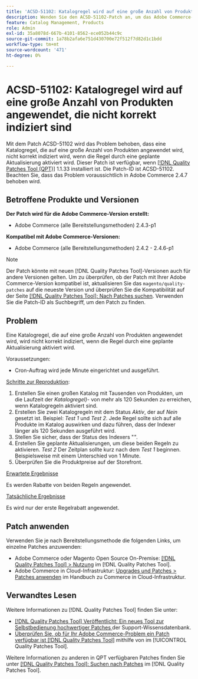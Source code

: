 ```yaml
---
title: 'ACSD-51102: Katalogregel wird auf eine große Anzahl von Produkten angewendet, die nicht korrekt indiziert sind'
description: Wenden Sie den ACSD-51102-Patch an, um das Adobe Commerce-Problem zu beheben, bei dem eine Katalogregel, die auf eine große Anzahl von Produkten angewendet wird, nicht korrekt indiziert wird, wenn die Regel durch ein geplantes Update aktiviert wird.
feature: Catalog Management, Products
role: Admin
exl-id: 35a8078d-667b-4101-8562-ece052b44c9c
source-git-commit: 1a78b2afa6e751d430700e72f512f7d82d1c1bdd
workflow-type: tm+mt
source-wordcount: '471'
ht-degree: 0%

---
```


# ACSD-51102: Katalogregel wird auf eine große Anzahl von Produkten angewendet, die nicht korrekt indiziert sind

Mit dem Patch ACSD-51102 wird das Problem behoben, dass eine Katalogregel, die auf eine große Anzahl von Produkten angewendet wird, nicht korrekt indiziert wird, wenn die Regel durch eine geplante Aktualisierung aktiviert wird. Dieser Patch ist verfügbar, wenn [[!DNL Quality Patches Tool (QPT)]](https://experienceleague.adobe.com/en/docs/commerce-knowledge-base/kb/announcements/commerce-announcements/magento-quality-patches-released-new-tool-to-self-serve-quality-patches) 1.1.33 installiert ist. Die Patch-ID ist ACSD-51102. Beachten Sie, dass das Problem voraussichtlich in Adobe Commerce 2.4.7 behoben wird.

## Betroffene Produkte und Versionen

**Der Patch wird für die Adobe Commerce-Version erstellt:**

* Adobe Commerce (alle Bereitstellungsmethoden) 2.4.3-p1

**Kompatibel mit Adobe Commerce-Versionen:**

* Adobe Commerce (alle Bereitstellungsmethoden) 2.4.2 - 2.4.6-p1

>[!NOTE]
>
>Der Patch könnte mit neuen [!DNL Quality Patches Tool]-Versionen auch für andere Versionen gelten. Um zu überprüfen, ob der Patch mit Ihrer Adobe Commerce-Version kompatibel ist, aktualisieren Sie das `magento/quality-patches` auf die neueste Version und überprüfen Sie die Kompatibilität auf der Seite [[!DNL Quality Patches Tool]: Nach Patches suchen](https://experienceleague.adobe.com/tools/commerce-quality-patches/index.html). Verwenden Sie die Patch-ID als Suchbegriff, um den Patch zu finden.

## Problem

Eine Katalogregel, die auf eine große Anzahl von Produkten angewendet wird, wird nicht korrekt indiziert, wenn die Regel durch eine geplante Aktualisierung aktiviert wird.

Voraussetzungen:

* Cron-Auftrag wird jede Minute eingerichtet und ausgeführt.

<u>Schritte zur Reproduktion</u>:

1. Erstellen Sie einen großen Katalog mit Tausenden von Produkten, um die Laufzeit der *Katalogregel)-* von mehr als 120 Sekunden zu erreichen, wenn Katalogregeln aktiviert sind.
2. Erstellen Sie zwei Katalogregeln mit dem Status *Aktiv*, der auf *Nein* gesetzt ist.  Beispiel: *Test 1* und *Test 2*. Jede Regel sollte sich auf alle Produkte im Katalog auswirken und dazu führen, dass der Indexer länger als 120 Sekunden ausgeführt wird.
3. Stellen Sie sicher, dass der Status des Indexers &quot;*&quot;*.
4. Erstellen Sie geplante Aktualisierungen, um diese beiden Regeln zu aktivieren. *Test 2* Der Zeitplan sollte kurz nach dem *Test 1* beginnen. Beispielsweise mit einem Unterschied von 1 Minute.
5. Überprüfen Sie die Produktpreise auf der Storefront.

<u>Erwartete Ergebnisse</u>

Es werden Rabatte von beiden Regeln angewendet.

<u>Tatsächliche Ergebnisse</u>

Es wird nur der erste Regelrabatt angewendet.

## Patch anwenden

Verwenden Sie je nach Bereitstellungsmethode die folgenden Links, um einzelne Patches anzuwenden:

* Adobe Commerce oder Magento Open Source On-Premise: [[!DNL Quality Patches Tool] > Nutzung](/help/tools/quality-patches-tool/usage.md) im [!DNL Quality Patches Tool].
* Adobe Commerce in Cloud-Infrastruktur: [Upgrades und Patches > Patches anwenden](https://experienceleague.adobe.com/docs/commerce-cloud-service/user-guide/develop/upgrade/apply-patches.html) im Handbuch zu Commerce in Cloud-Infrastruktur.

## Verwandtes Lesen

Weitere Informationen zu [!DNL Quality Patches Tool] finden Sie unter:

* [[!DNL Quality Patches Tool] Veröffentlicht: Ein neues Tool zur Selbstbedienung hochwertiger Patches ](https://experienceleague.adobe.com/en/docs/commerce-knowledge-base/kb/announcements/commerce-announcements/magento-quality-patches-released-new-tool-to-self-serve-quality-patches) der Support-Wissensdatenbank.
* [Überprüfen Sie, ob für Ihr Adobe Commerce-Problem ein Patch verfügbar ist [!DNL Quality Patches Tool]](/help/tools/quality-patches-tool/patches-available-in-qpt/check-patch-for-magento-issue-with-magento-quality-patches.md) mithilfe von im [!UICONTROL Quality Patches Tool].


Weitere Informationen zu anderen in QPT verfügbaren Patches finden Sie unter [[!DNL Quality Patches Tool]: Suchen nach Patches](<https://experienceleague.adobe.com/tools/commerce-quality-patches/index.html>) im [!DNL Quality Patches Tool].
